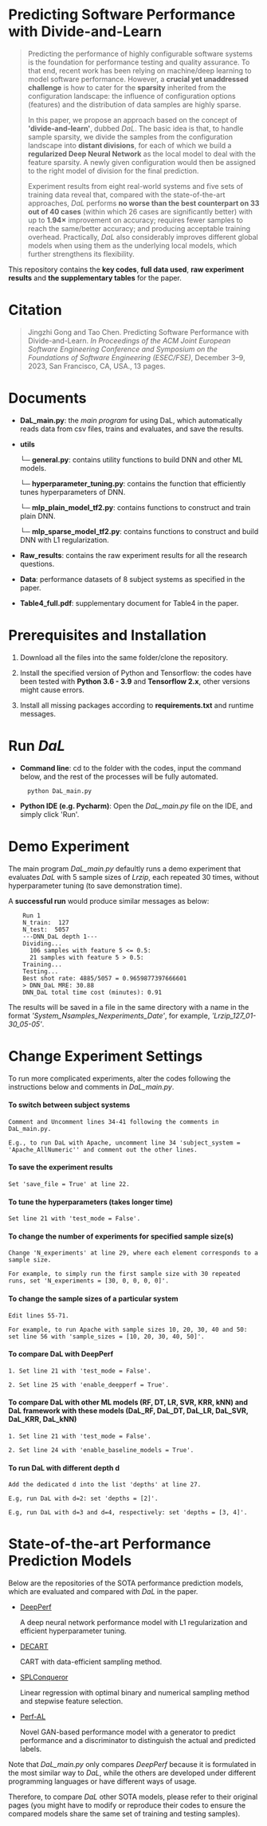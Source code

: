 # Predicting Software Performance with Divide-and-Learn
> Predicting the performance of highly configurable software systems is the foundation for performance testing and quality assurance. To that end, recent work has been relying on machine/deep learning to model software performance. However, a **crucial yet unaddressed challenge** is how to cater for the **sparsity** inherited from the configuration landscape: the influence of configuration options (features) and the distribution of data samples are highly sparse.
> 
> In this paper, we propose an approach based on the concept of **'divide-and-learn'**, dubbed *DaL*. The basic idea is that, to handle sample sparsity, we divide the samples from the configuration landscape into **distant divisions**, for each of which we build a **regularized Deep Neural Network** as the local model to deal with the feature sparsity. A newly given configuration would then be assigned to the right model of division for the final prediction. 
> 
> Experiment results from eight real-world systems and five sets of training data reveal that, compared with the state-of-the-art approaches, *DaL* performs **no worse than the best counterpart on 33 out of 40 cases** (within which 26 cases are significantly better) with up to **1.94×** improvement on accuracy; requires fewer samples to reach the same/better accuracy; and producing acceptable training overhead. Practically, *DaL* also considerably improves different global models when using them as the underlying local models, which further strengthens its flexibility. 
> 
This repository contains the **key codes**, **full data used**, **raw experiment results** and **the supplementary tables** for the paper.

# Citation

>Jingzhi Gong and Tao Chen. Predicting Software Performance with Divide-and-Learn. *In Proceedings of the ACM Joint European Software Engineering Conference and Symposium on the Foundations of Software Engineering (ESEC/FSE)*, December 3–9, 2023, San Francisco, CA, USA., 13 pages.

# Documents

- **DaL_main.py**: 
the *main program* for using DaL, which automatically reads data from csv files, trains and evaluates, and save the results.

- **utils**

    └─ **general.py**:
    contains utility functions to build DNN and other ML models.
    
    └─ **hyperparameter_tuning.py**:
    contains the function that efficiently tunes hyperparameters of DNN.
    
    └─ **mlp_plain_model_tf2.py**:
    contains functions to construct and train plain DNN. 
    
    └─ **mlp_sparse_model_tf2.py**:
    contains functions to construct and build DNN with L1 regularization. 
    
- **Raw_results**:
contains the raw experiment results for all the research questions.

- **Data**:
performance datasets of 8 subject systems as specified in the paper.

- **Table4_full.pdf**:
supplementary document for Table4 in the paper.

# Prerequisites and Installation
1. Download all the files into the same folder/clone the repository.

2. Install the specified version of Python and Tensorflow:
the codes have been tested with **Python 3.6 - 3.9** and **Tensorflow 2.x**, other versions might cause errors.

3. Install all missing packages according to **requirements.txt** and runtime messages.


# Run *DaL*

- **Command line**: cd to the folder with the codes, input the command below, and the rest of the processes will be fully automated.

        python DaL_main.py
        
- **Python IDE (e.g. Pycharm)**: Open the *DaL_main.py* file on the IDE, and simply click 'Run'.


# Demo Experiment
The main program *DaL_main.py* defaultly runs a demo experiment that evaluates *DaL* with 5 sample sizes of *Lrzip*, 
each repeated 30 times, without hyperparameter tuning (to save demonstration time).

A **successful run** would produce similar messages as below: 

        Run 1
        N_train:  127
        N_test:  5057
        ---DNN_DaL depth 1---
        Dividing...
          106 samples with feature 5 <= 0.5:
          21 samples with feature 5 > 0.5:
        Training...
        Testing...
        Best shot rate: 4885/5057 = 0.9659877397666601
        > DNN_DaL MRE: 30.88
        DNN_DaL total time cost (minutes): 0.91

The results will be saved in a file in the same directory with a name in the format *'System_Nsamples_Nexperiments_Date'*, for example, *'Lrzip_127_01-30_05-05'*.

# Change Experiment Settings
To run more complicated experiments, alter the codes following the instructions below and comments in *DaL_main.py*.

#### To switch between subject systems
    Comment and Uncomment lines 34-41 following the comments in DaL_main.py.

    E.g., to run DaL with Apache, uncomment line 34 'subject_system = 'Apache_AllNumeric'' and comment out the other lines.


#### To save the experiment results
    Set 'save_file = True' at line 22.
    
    
#### To tune the hyperparameters (takes longer time)
    Set line 21 with 'test_mode = False'.


#### To change the number of experiments for specified sample size(s)
    Change 'N_experiments' at line 29, where each element corresponds to a sample size. 

    For example, to simply run the first sample size with 30 repeated runs, set 'N_experiments = [30, 0, 0, 0, 0]'.

#### To change the sample sizes of a particular system
    Edit lines 55-71.

    For example, to run Apache with sample sizes 10, 20, 30, 40 and 50: set line 56 with 'sample_sizes = [10, 20, 30, 40, 50]'.


#### To compare DaL with DeepPerf
    1. Set line 21 with 'test_mode = False'.

    2. Set line 25 with 'enable_deepperf = True'.


#### To compare DaL with other ML models (RF, DT, LR, SVR, KRR, kNN) and DaL framework with these models (DaL_RF, DaL_DT, DaL_LR, DaL_SVR, DaL_KRR, DaL_kNN)
    1. Set line 21 with 'test_mode = False'.

    2. Set line 24 with 'enable_baseline_models = True'.


#### To run DaL with different depth d
    Add the dedicated d into the list 'depths' at line 27.
    
    E.g, run DaL with d=2: set 'depths = [2]'.

    E.g, run DaL with d=3 and d=4, respectively: set 'depths = [3, 4]'.


# State-of-the-art Performance Prediction Models
Below are the repositories of the SOTA performance prediction models, which are evaluated and compared with *DaL* in the paper. 

- [DeepPerf](https://github.com/DeepPerf/DeepPerf)

    A deep neural network performance model with L1 regularization and efficient hyperparameter tuning.

- [DECART](https://github.com/jmguo/DECART)

    CART with data-efficient sampling method.

- [SPLConqueror](https://github.com/se-sic/SPLConqueror)

    Linear regression with optimal binary and numerical sampling method and stepwise feature selection.

- [Perf-AL](https://github.com/GANPerf/GANPerf)

    Novel GAN-based performance model with a generator to predict performance and a discriminator to distinguish the actual and predicted labels.
    


Note that *DaL_main.py* only compares *DeepPerf* because it is formulated in the most similar way to *DaL*, while the others are developed under different programming languages or have different ways of usage. 

Therefore, to compare *DaL* other SOTA models, please refer to their original pages (you might have to modify or reproduce their codes to ensure the compared models share the same set of training and testing samples).
